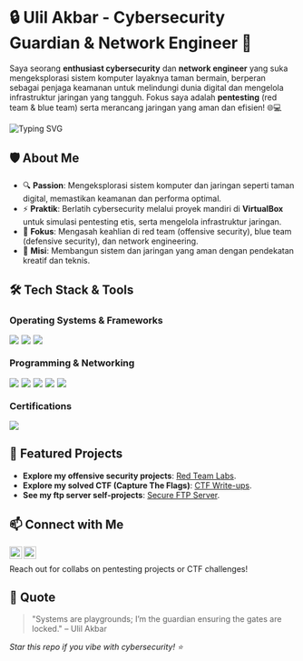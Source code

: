 # 🔒 Ulil Akbar - Cybersecurity Guardian & Network Engineer 👾

Saya seorang **enthusiast cybersecurity** dan **network engineer** yang suka mengeksplorasi sistem komputer layaknya taman bermain, berperan sebagai penjaga keamanan untuk melindungi dunia digital dan mengelola infrastruktur jaringan yang tangguh. Fokus saya adalah **pentesting** (red team & blue team) serta merancang jaringan yang aman dan efisien! 🌐💻

<img src="https://readme-typing-svg.herokuapp.com?font=Courier&size=40&pause=1000&color=00FF00&left=true&vCenter=true&width=500&lines=CYBERSECURITY;PENTESTING;ETHICAL+HACKING;NETWORK+ENGINEERING;RED+TEAM;BLUE+TEAM;SECURE+SYSTEMS" alt="Typing SVG" />

## 🛡️ About Me
- 🔍 **Passion**: Mengeksplorasi sistem komputer dan jaringan seperti taman digital, memastikan keamanan dan performa optimal.
- ⚡ **Praktik**: Berlatih cybersecurity melalui proyek mandiri di **VirtualBox** untuk simulasi pentesting etis, serta mengelola infrastruktur jaringan.
- 🎯 **Fokus**: Mengasah keahlian di red team (offensive security), blue team (defensive security), dan network engineering.
- 💾 **Misi**: Membangun sistem dan jaringan yang aman dengan pendekatan kreatif dan teknis.

## 🛠️ Tech Stack & Tools
### Operating Systems & Frameworks
<div style="display: flex; gap: 5px; flex-wrap: wrap;">
<img src="https://img.shields.io/badge/-Linux-0078D6?style=flat&logo=linux&logoColor=white" />
<img src="https://img.shields.io/badge/-Metasploit-E23B23?style=flat&logo=metasploit&logoColor=white" />
<img src="https://img.shields.io/badge/-Wireshark-1679A7?style=flat&logo=wireshark&logoColor=white" />
</div>

### Programming & Networking
<div style="display: flex; gap: 5px; flex-wrap: wrap;">
<img src="https://img.shields.io/badge/-Python-3776AB?style=flat&logo=python&logoColor=white" />
<img src="https://img.shields.io/badge/-Bash_Scripting-4EAA25?style=flat&logo=gnu-bash&logoColor=white" />
<img src="https://img.shields.io/badge/-JavaScript-F7DF1E?style=flat&logo=javascript&logoColor=black" />
<img src="https://img.shields.io/badge/-Server-6A6E3C?style=flat&logo=apache&logoColor=white" />
<img src="https://img.shields.io/badge/-Network_Engineering-FF6F00?style=flat&logo=cisco&logoColor=white" />
</div>

### Certifications
<div style="display: flex; gap: 5px; flex-wrap: wrap;">
<img src="https://img.shields.io/badge/-MTCNA-FF5733?style=flat&logo=mikrotik&logoColor=white" />
</div>

## 🚀 Featured Projects
- **Explore my offensive security projects**: [Red Team Labs](https://github.com/lilulil-akbar/red-team-labs).
- **Explore my solved CTF (Capture The Flags)**: [CTF Write-ups](https://github.com/lilulil-akbar/ctf-writeups).
- **See my ftp server self-projects**: [Secure FTP Server](https://github.com/lilulil-akbar/ftps-vm-docs).

## 📫 Connect with Me
[<img align="left" alt="Email" width="22px" src="https://cdn.simpleicons.org/gmail/EF5350" />](mailto:ulil.akbar049@gmail.com)
[<img align="left" alt="Instagram" width="22px" src="https://cdn.simpleicons.org/instagram/E4405F" />](https://instagram.com/_ulil.akbar_)
<br /> 

Reach out for collabs on pentesting projects or CTF challenges!

## 🔐 Quote
> "Systems are playgrounds; I’m the guardian ensuring the gates are locked." – Ulil Akbar

*Star this repo if you vibe with cybersecurity! ⭐*



<!--
## Hi there 👋

**lilulil-akbar/lilulil-akbar** is a ✨ _special_ ✨ repository because its `README.md` (this file) appears on your GitHub profile.

Here are some ideas to get you started:

- 🔭 I’m currently working on ...
- 🌱 I’m currently learning ...
- 👯 I’m looking to collaborate on ...
- 🤔 I’m looking for help with ...
- 💬 Ask me about ...
- 📫 How to reach me: ...
- 😄 Pronouns: ...
- ⚡ Fun fact: ...
-->
